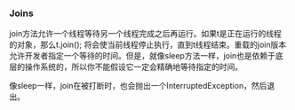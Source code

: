 ### Joins

join方法允许一个线程等待另一个线程完成之后再运行。如果t是正在运行的线程的对象，那么t.join(); 将会使当前线程停止执行，直到t线程结束。重载的join版本允许开发者指定一个等待的时间。但是，就像sleep方法一样，join也是依赖于底层的操作系统的，所以你不能假设它一定会精确地等待指定的时间。

像sleep一样，join在被打断时，也会抛出一个InterruptedException，然后退出。